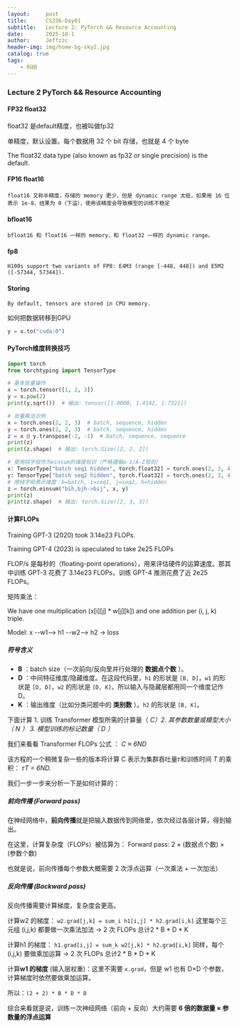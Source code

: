 ```yaml
---
layout:     post
title:      CS336-Day01
subtitle:   Lecture 2: PyTorch && Resource Accounting
date:       2025-10-1
author:     Jeffzzc
header-img: img/home-bg-sky2.jpg
catalog: true
tags:
    - 科研
---
```

### Lecture 2 PyTorch && Resource Accounting

#### FP32 float32

float32 是default精度，也被叫做fp32

单精度，默认设置。每个数据用 32 个 bit 存储，也就是 4 个 byte

The float32 data type (also known as fp32 or single precision) is the default.

#### FP16 float16

    float16 又称半精度，存储的 memory 更少，但是 dynamic range 太低，如果用 16 位表示 1e-8，结果为 0（下溢），使用该精度会导致模型的训练不稳定

#### bfloat16

    bfloat16 和 float16 一样的 memory，和 float32 一样的 dynamic range。

#### fp8

    H100s support two variants of FP8: E4M3 (range [-448, 448]) and E5M2 ([-57344, 57344]).

#### Storing

    By default, tensors are stored in CPU memory.

如何把数据转移到GPU

```python
y = x.to("cuda:0")
```

#### PyTorch维度转换技巧

```python
import torch
from torchtyping import TensorType

# 基本张量操作
x = torch.tensor([1, 2, 3])
y = x.pow(2)
print(y.sqrt())  # 输出: tensor([1.0000, 1.4142, 1.7321])

# 张量乘法示例
x = torch.ones(2, 2, 3)  # batch, sequence, hidden
y = torch.ones(2, 2, 3)  # batch, sequence, hidden
z = x @ y.transpose(-2, -1)  # batch, sequence, sequence
print(z)
print(z.shape)  # 输出: torch.Size([2, 2, 2])

# 使用纯字母作为einsum的维度标识（严格遵循a-z/A-Z规则）
x: TensorType["batch seq1 hidden", torch.float32] = torch.ones(2, 3, 4)
y: TensorType["batch seq2 hidden", torch.float32] = torch.ones(2, 3, 4)
# 用纯字母表示维度：b=batch, i=seq1, j=seq2, h=hidden
z = torch.einsum("bih,bjh->bij", x, y)
print(z)
print(z.shape)  # 输出: torch.Size([2, 3, 3])
```

#### 计算FLOPs

Training GPT-3 (2020) took 3.14e23 FLOPs.

Training GPT-4 (2023) is speculated to take 2e25 FLOPs

FLOP/s 是每秒的（floating-point operations），用来评估硬件的运算速度。那其中训练 GPT-3 花费了 3.14e23 FLOPs，训练 GPT-4 推测花费了近 2e25 FLOPs。

矩阵乘法：

We have one multiplication (x[i][j] * w[j][k]) and one addition per (i, j, k) triple.

Model: x --w1--> h1 --w2--> h2 -> loss

##### 符号含义

* **B** ：batch size（一次前向/反向里并行处理的 **数据点个数** ）。
* **D** ：中间特征维度/隐藏维度。在这段代码里，`h1` 的形状是 `[B, D]`，`w1` 的形状是 `[D, D]`，`w2` 的形状是 `[D, K]`，所以输入与隐藏层都用同一个维度记作 D。
* **K** ：输出维度（比如分类问题中的 **类别数** ）。`h2` 的形状是 `[B, K]`。

下面计算 1. 训练 Transformer 模型所需的计算量（ *C）2. 其参数数量或模型大小（ *N* ） 3. 模型训练的标记数量（ *D* ）*

我们来看看  Transformer FLOPs 公式 ： *C ≈ 6ND*

该方程的一个稍微复杂一些的版本将计算 C 表示为集群吞吐量𝜏和训练时间 *T* 的乘积： 𝜏*T = 6ND.*

我们一步一步来分析一下是如何计算的：

##### 前向传播 (Forward pass)

在神经网络中，**前向传播**就是把输入数据传到网络里，依次经过各层计算，得到输出。

在这里，计算复杂度（FLOPs）被估算为： Forward pass: 2 × (数据点个数) × (参数个数)

也就是说，前向传播每个参数大概需要 2 次浮点运算（一次乘法 + 一次加法）

##### 反向传播 (Backward pass)

反向传播需要计算梯度，复杂度会更高。

计算w2 的梯度： `w2.grad[j,k] = sum_i h1[i,j] * h2.grad[i,k]` 这里每个三元组 (i,j,k) 都要做一次乘法加法 → 2 次 FLOPs   总计2 * B * D * K

计算h1 的梯度： `h1.grad[i,j] = sum_k w2[j,k] * h2.grad[i,k]` 同样，每个 (i,j,k) 要做乘加运算 → 2 次 FLOPs  总计2 * B * D * K

计算**w1 的梯度** (输入层权重)：这里不需要 `x.grad`，但是 w1 也有 D×D 个参数，计算梯度时依然要做乘加运算。

所以：`(2 + 2) * B * D * D`

综合来看就是说，训练一次神经网络（前向 + 反向）大约需要 **6 倍的数据量 × 参数量的浮点运算**
